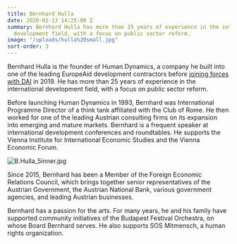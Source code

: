 ```yaml
---
title: Bernhard Hulla
date: 2020-01-13 14:25:00 Z
summary: Bernhard Hulla has more than 25 years of experience in the international
  development field, with a focus on public sector reform.
image: "/uploads/hulla%20small.jpg"
sort-order: 3
---
```


Bernhard Hulla is the founder of Human Dynamics, a company he built into one of the leading EuropeAid development contractors before [joining forces with DAI](https://www.dai.com/news/dai-acquires-leading-european-development-consultancy-human-dynamics) in 2019. He has more than 25 years of experience in the international development field, with a focus on public sector reform.

Before launching Human Dynamics in 1993, Bernhard was International Programme Director of a think tank affiliated with the Club of Rome. He then worked for one of the leading Austrian consulting firms on its expansion into emerging and mature markets.
Bernhard is a frequent speaker at international development conferences and roundtables. He supports the Vienna Institute for International Economic Studies and the Vienna Economic Forum.

![B.Hulla_5inner.jpg](/uploads/B.Hulla_5inner.jpg)

Since 2015, Bernhard has been a Member of the Foreign Economic Relations Council, which brings together senior representatives of the Austrian Government, the Austrian National Bank, various government agencies, and leading Austrian businesses.

Bernhard has a passion for the arts. For many years, he and his family have supported community initiatives of the Budapest Festival Orchestra, on whose Board Bernhard serves. He also supports SOS Mitmensch, a human rights organization.